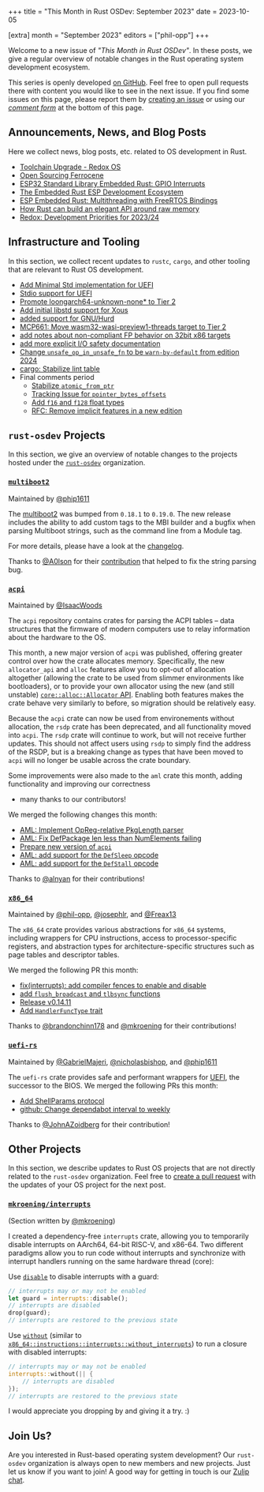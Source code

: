 +++
title = "This Month in Rust OSDev: September 2023"
date = 2023-10-05

[extra]
month = "September 2023"
editors = ["phil-opp"]
+++

Welcome to a new issue of _"This Month in Rust OSDev"_. In these posts, we give a regular overview of notable changes in the Rust operating system development ecosystem.

<!-- more -->

This series is openly developed [on GitHub](https://github.com/rust-osdev/homepage/). Feel free to open pull requests there with content you would like to see in the next issue. If you find some issues on this page, please report them by [creating an issue](https://github.com/rust-osdev/homepage/issues/new) or using our <a href="#comment-form">_comment form_</a> at the bottom of this page.

<!--
    This is a draft for the upcoming "This Month in Rust OSDev (September 2023)" post.
    Feel free to create pull requests against the `next` branch to add your
    content here.
    Please take a look at the past posts on https://rust-osdev.com/ to see the
    general structure of these posts.
-->

## Announcements, News, and Blog Posts

Here we collect news, blog posts, etc. related to OS development in Rust.

<!--
Please follow this template:

- [Title](https://example.com)
  - (optional) Some additional context
-->

- [Toolchain Upgrade - Redox OS](https://www.redox-os.org/news/toolchain-upgrade-1/)
- [Open Sourcing Ferrocene](https://ferrous-systems.com/blog/ferrocene-open-source/)
- [ESP32 Standard Library Embedded Rust: GPIO Interrupts](https://apollolabsblog.hashnode.dev/esp32-standard-library-embedded-rust-gpio-interrupts)
- [The Embedded Rust ESP Development Ecosystem](https://apollolabsblog.hashnode.dev/the-embedded-rust-esp-development-ecosystem)
- [ESP Embedded Rust: Multithreading with FreeRTOS Bindings](https://apollolabsblog.hashnode.dev/esp-embedded-rust-multithreading-with-freertos-bindings)
- [How Rust can build an elegant API around raw memory](https://litchipi.site/post/17611351315151745365)
- [Redox: Development Priorities for 2023/24](https://redox-os.org/news/development-priorities-2023-09/)


## Infrastructure and Tooling

In this section, we collect recent updates to `rustc`, `cargo`, and other tooling that are relevant to Rust OS development.

<!--
    Please use the following template:

- [Title](https://example.com)
  - (optional) Some additional context
-->

- [Add Minimal Std implementation for UEFI](https://github.com/rust-lang/rust/pull/105861)
- [Stdio support for UEFI](https://github.com/rust-lang/rust/pull/116207)
- [Promote loongarch64-unknown-none* to Tier 2](https://github.com/rust-lang/rust/pull/115368)
- [Add initial libstd support for Xous](https://github.com/rust-lang/rust/pull/104101)
- [added support for GNU/Hurd](https://github.com/rust-lang/rust/pull/115230)
- [MCP661: Move wasm32-wasi-preview1-threads target to Tier 2](https://github.com/rust-lang/rust/pull/115345)
- [add notes about non-compliant FP behavior on 32bit x86 targets](https://github.com/rust-lang/rust/pull/113053)
- [add more explicit I/O safety documentation](https://github.com/rust-lang/rust/pull/114780)
- [Change `unsafe_op_in_unsafe_fn` to be `warn-by-default` from edition 2024](https://github.com/rust-lang/rust/pull/112038)
- [cargo: Stabilize lint table](https://github.com/rust-lang/cargo/pull/12648)
- Final comments period
  - [Stabilize `atomic_from_ptr`](https://github.com/rust-lang/rust/pull/115719)
  - [Tracking Issue for `pointer_bytes_offsets`](https://github.com/rust-lang/rust/issues/96283)
  - [Add `f16` and `f128` float types](https://github.com/rust-lang/rfcs/pull/3453)
  - [RFC: Remove implicit features in a new edition](https://github.com/rust-lang/rfcs/pull/3491)

## `rust-osdev` Projects

In this section, we give an overview of notable changes to the projects hosted under the [`rust-osdev`](https://github.com/rust-osdev/about) organization.

<!--
    Please use the following template:

    ### [`repo_name`](https://github.com/rust-osdev/repo_name)
    <span class="maintainers">Maintained by [@maintainer_1](https://github.com/maintainer_1)</span>

    The `repo_name` crate ...<<short introduction>>...

    We merged the following changes this month:
    <<changelog, either in list or text form>>
-->


### [`multiboot2`](https://github.com/rust-osdev/multiboot2)
<span class="maintainers">Maintained by [@phip1611](https://github.com/phip1611)</span>

The [multiboot2](https://crates.io/crates/multiboot2) was bumped from `0.18.1` 
to `0.19.0`. The new release includes the ability to add custom tags to the MBI 
builder and a bugfix when parsing Multiboot strings, such as the command line 
from a Module tag.

For more details, please have a look at the [changelog](https://github.com/rust-osdev/multiboot2/releases/tag/multiboot2-v0.19.0).

Thanks to [@A0lson](https://github.com/A0lson) for their [contribution](https://github.com/rust-osdev/multiboot2/pull/172)
that helped to fix the string parsing bug.

### [`acpi`](https://github.com/rust-osdev/acpi)
<span class="maintainers">Maintained by [@IsaacWoods](https://github.com/IsaacWoods)</span>

The `acpi` repository contains crates for parsing the ACPI tables – data structures that the firmware of modern computers use to relay information about the hardware to the OS.

This month, a new major version of `acpi` was published, offering greater control over how the crate allocates
memory. Specifically, the new `allocator_api` and `alloc` features allow you to opt-out of allocation altogether
(allowing the crate to be used from slimmer environments like bootloaders), or to provide your own allocator using
the new (and still unstable) [`core::alloc::Allocator` API](https://doc.rust-lang.org/beta/core/alloc/trait.Allocator.html).
Enabling both features makes the crate behave very similarly to before, so migration should be relatively easy.

Because the `acpi` crate can now be used from environements without allocation, the `rsdp` crate has been
deprecated, and all functionality moved into `acpi`. The `rsdp` crate will continue to work, but will not receive
further updates. This should not affect users using `rsdp` to simply find the address of the RSDP, but is a
breaking change as types that have been moved to `acpi` will no longer be usable across the crate boundary.

Some improvements were also made to the `aml` crate this month, adding functionality and improving our correctness
- many thanks to our contributors!

We merged the following changes this month:

- [AML: Implement OpReg-relative PkgLength parser](https://github.com/rust-osdev/acpi/pull/191)
- [AML: Fix DefPackage len less than NumElements failing](https://github.com/rust-osdev/acpi/pull/192)
- [Prepare new version of `acpi`](https://github.com/rust-osdev/acpi/pull/197)
- [AML: add support for the `DefSleep` opcode](https://github.com/rust-osdev/acpi/commit/133001e59d3f56056d371954eb52a79ee5a2b377)
- [AML: add support for the `DefStall` opcode](https://github.com/rust-osdev/acpi/commit/133001e59d3f56056d371954eb52a79ee5a2b377)

Thanks to [@alnyan](https://github.com/alnyan) for their contributions!

### [`x86_64`](https://github.com/rust-osdev/x86_64)
<span class="maintainers">Maintained by [@phil-opp](https://github.com/phil-opp), [@josephlr](https://github.com/orgs/rust-osdev/people/josephlr), and [@Freax13](https://github.com/orgs/rust-osdev/people/Freax13)</span>

The `x86_64` crate provides various abstractions for `x86_64` systems, including wrappers for CPU instructions, access to processor-specific registers, and abstraction types for architecture-specific structures such as page tables and descriptor tables.

We merged the following PR this month:

- [fix(interrupts): add compiler fences to enable and disable](https://github.com/rust-osdev/x86_64/pull/436)
- [add `flush_broadcast` and `tlbsync` functions](https://github.com/rust-osdev/x86_64/pull/403)
- [Release v0.14.11](https://github.com/rust-osdev/x86_64/pull/437)
- [Add `HandlerFuncType` trait](https://github.com/rust-osdev/x86_64/pull/439)

Thanks to [@brandonchinn178](https://github.com/brandonchinn178) and [@mkroening](https://github.com/mkroening) for their contributions!

### [`uefi-rs`](https://github.com/rust-osdev/uefi-rs)
<span class="maintainers">Maintained by [@GabrielMajeri](https://github.com/GabrielMajeri), [@nicholasbishop](https://github.com/nicholasbishop), and [@phip1611](https://github.com/phip1611)</span>

The `uefi-rs` crate provides safe and performant wrappers for [UEFI](https://en.wikipedia.org/wiki/Unified_Extensible_Firmware_Interface), the successor to the BIOS. We merged the following PRs this month:

- [Add ShellParams protocol](https://github.com/rust-osdev/uefi-rs/pull/772)
- [github: Change dependabot interval to weekly](https://github.com/rust-osdev/uefi-rs/pull/949)

<!--
- [build(deps): bump actions/checkout from 3 to 4](https://github.com/rust-osdev/uefi-rs/pull/934)
- [build(deps): bump cachix/install-nix-action from 22 to 23](https://github.com/rust-osdev/uefi-rs/pull/933)
- [build(deps): bump crate-ci/typos from 1.16.9 to 1.16.10](https://github.com/rust-osdev/uefi-rs/pull/932)
- [build(deps): bump walkdir from 2.3.3 to 2.4.0](https://github.com/rust-osdev/uefi-rs/pull/940)
- [build(deps): bump crate-ci/typos from 1.16.10 to 1.16.11](https://github.com/rust-osdev/uefi-rs/pull/941)
- [build(deps): bump crate-ci/typos from 1.16.11 to 1.16.12](https://github.com/rust-osdev/uefi-rs/pull/944)
- [build(deps): bump crate-ci/typos from 1.16.12 to 1.16.13](https://github.com/rust-osdev/uefi-rs/pull/946)
- [build(deps): bump crate-ci/typos from 1.16.13 to 1.16.14](https://github.com/rust-osdev/uefi-rs/pull/947)
- [build(deps): bump crate-ci/typos from 1.16.14 to 1.16.15](https://github.com/rust-osdev/uefi-rs/pull/948)
-->

Thanks to [@JohnAZoidberg](https://github.com/JohnAZoidberg) for their contribution!


## Other Projects

In this section, we describe updates to Rust OS projects that are not directly related to the `rust-osdev` organization. Feel free to [create a pull request](https://github.com/rust-osdev/homepage/pulls) with the updates of your OS project for the next post.

### [`mkroening/interrupts`](https://github.com/mkroening/interrupts)
<span class="maintainers">(Section written by [@mkroening](https://github.com/mkroening))</span>

I created a dependency-free `interrupts` crate, allowing you to temporarily disable interrupts on AArch64, 64-bit RISC-V, and x86-64.
Two different paradigms allow you to run code without interrupts and synchronize with interrupt handlers running on the same hardware thread (core):

Use [`disable`] to disable interrupts with a guard:

```rust
// interrupts may or may not be enabled
let guard = interrupts::disable();
// interrupts are disabled
drop(guard);
// interrupts are restored to the previous state
```

Use [`without`] (similar to [`x86_64::instructions::interrupts::without_interrupts`]) to run a closure with disabled interrupts:

```rust
// interrupts may or may not be enabled
interrupts::without(|| {
    // interrupts are disabled
});
// interrupts are restored to the previous state
```

I would appreciate you dropping by and giving it a try. :)

[`disable`]: https://docs.rs/interrupts/latest/interrupts/fn.disable.html
[`without`]: https://docs.rs/interrupts/latest/interrupts/fn.without.html
[`x86_64::instructions::interrupts::without_interrupts`]: https://docs.rs/x86_64/latest/x86_64/instructions/interrupts/fn.without_interrupts.html

<!--
    Please use the following template:

    ### [`owner_name/repo_name`](https://github.com/rust-osdev/owner_name/repo_name)
    <span class="maintainers">(Section written by [@your_github_name](https://github.com/your_github_name))</span>

    ...<<your project updates>>...
-->



## Join Us?

Are you interested in Rust-based operating system development? Our `rust-osdev` organization is always open to new members and new projects. Just let us know if you want to join! A good way for getting in touch is our [Zulip chat](https://rust-osdev.zulipchat.com).
